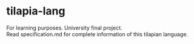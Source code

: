# tilapia-lang
For learning purposes. University final project.  
Read specification.md for complete information of this tilapian language.  